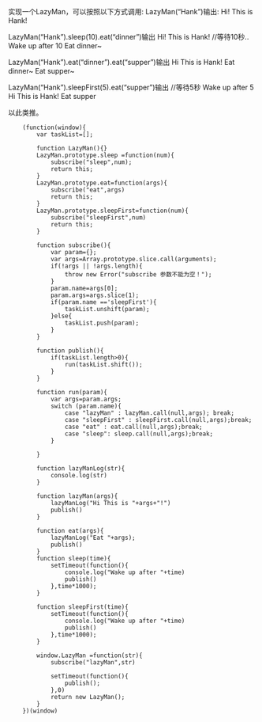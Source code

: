 实现一个LazyMan，可以按照以下方式调用:
LazyMan(“Hank”)输出:
Hi! This is Hank!

LazyMan(“Hank”).sleep(10).eat(“dinner”)输出
Hi! This is Hank!
//等待10秒..
Wake up after 10
Eat dinner~

LazyMan(“Hank”).eat(“dinner”).eat(“supper”)输出
Hi This is Hank!
Eat dinner~
Eat supper~

LazyMan(“Hank”).sleepFirst(5).eat(“supper”)输出
//等待5秒
Wake up after 5
Hi This is Hank!
Eat supper

以此类推。


```
	(function(window){
		var taskList=[];
	
		function LazyMan(){}
		LazyMan.prototype.sleep =function(num){
			subscribe("sleep",num);
			return this;
		}
		LazyMan.prototype.eat=function(args){
			subscribe("eat",args)
			return this;
		}
		LazyMan.prototype.sleepFirst=function(num){
			subscribe("sleepFirst",num)
			return this;
		}
		
		function subscribe(){
			var param={};
			var args=Array.prototype.slice.call(arguments);
			if(!args || !args.length){
				throw new Error("subscribe 参数不能为空！");
			}
			param.name=args[0];
			param.args=args.slice(1);
			if(param.name =='sleepFirst'){
				taskList.unshift(param);
			}else{
				taskList.push(param);
			}
		}
		
		function publish(){
			if(taskList.length>0){
				run(taskList.shift());
			}
		}
		
		function run(param){
			var args=param.args;
			switch (param.name){
				case "lazyMan" : lazyMan.call(null,args); break;
				case "sleepFirst" : sleepFirst.call(null,args);break;
				case "eat" : eat.call(null,args);break;
				case "sleep": sleep.call(null,args);break;
			}
				
		}
		
		function lazyManLog(str){
			console.log(str)
		}
		
		function lazyMan(args){
			lazyManLog("Hi This is "+args+"!")
			publish()
		}
		
		function eat(args){
			lazyManLog("Eat "+args);
			publish()
		}
		function sleep(time){
			setTimeout(function(){
				console.log("Wake up after "+time)
				publish()
			},time*1000);
		}
		
		function sleepFirst(time){
			setTimeout(function(){
				console.log("Wake up after "+time)
				publish()
			},time*1000);
		}
		
		window.LazyMan =function(str){
			subscribe("lazyMan",str)
			
			setTimeout(function(){
				publish();
			},0)
			return new LazyMan();
		}
	})(window)

```